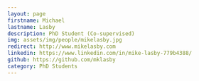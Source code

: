 ```yaml
---
layout: page
firstname: Michael
lastname: Lasby
description: PhD Student (Co-supervised)
img: assets/img/people/mikelasby.jpg
redirect: http://www.mikelasby.com
linkedin: https://www.linkedin.com/in/mike-lasby-779b4388/
github: https://github.com/mklasby
category: PhD Students
---
```

